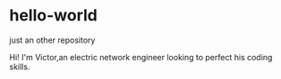 # hello-world
just an other repository

Hi! I'm Victor,an electric network engineer looking to perfect his coding skills.
